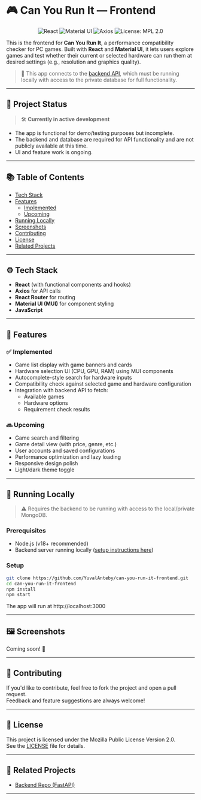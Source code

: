 # 🎮 Can You Run It — Frontend

<p align="center">
  <img src="https://img.shields.io/badge/React-18-blue?logo=react" alt="React">
  <img src="https://img.shields.io/badge/MUI-5-blue?logo=mui&logoColor=white" alt="Material UI">
  <img src="https://img.shields.io/badge/Axios-HTTP-yellow" alt="Axios">
  <img src="https://img.shields.io/badge/License-MPL_2.0-brightgreen.svg" alt="License: MPL 2.0">
</p>

This is the frontend for **Can You Run It**, a performance compatibility checker for PC games. Built with **React** and **Material UI**, it lets users explore games and test whether their current or selected hardware can run them at desired settings (e.g., resolution and graphics quality).

> 🔗 This app connects to the [backend API](https://github.com/YuvalAnteby/CanYouRunIt-Backend), which must be running locally with access to the private database for full functionality.

---

## 🚧 Project Status

> 🛠️ **Currently in active development**

- The app is functional for demo/testing purposes but incomplete.
- The backend and database are required for API functionality and are not publicly available at this time.
- UI and feature work is ongoing.

---

## 📚 Table of Contents

- [Tech Stack](#-tech-stack)
- [Features](#-features)
    - [Implemented](#-implemented)
    - [Upcoming](#-upcoming)
- [Running Locally](#-running-locally)
- [Screenshots](#-screenshots)
- [Contributing](#-contributing)
- [License](#-license)
- [Related Projects](#-related-projects)

---

## ⚙️ Tech Stack

- **React** (with functional components and hooks)
- **Axios** for API calls
- **React Router** for routing
- **Material UI (MUI)** for component styling
- **JavaScript** 

---

## 🌟 Features

### ✅ Implemented

- Game list display with game banners and cards
- Hardware selection UI (CPU, GPU, RAM) using MUI components
- Autocomplete-style search for hardware inputs
- Compatibility check against selected game and hardware configuration
- Integration with backend API to fetch:
    - Available games
    - Hardware options
    - Requirement check results

### 🔜 Upcoming

- Game search and filtering
- Game detail view (with price, genre, etc.)
- User accounts and saved configurations
- Performance optimization and lazy loading
- Responsive design polish
- Light/dark theme toggle

---

## 🐳 Running Locally

> ⚠️ Requires the backend to be running with access to the local/private MongoDB.

### Prerequisites

- Node.js (v18+ recommended)
- Backend server running locally ([setup instructions here](https://github.com/YuvalAnteby/CanYouRunIt-Backend))

### Setup

```bash
git clone https://github.com/YuvalAnteby/can-you-run-it-frontend.git
cd can-you-run-it-frontend
npm install
npm start
```
The app will run at http://localhost:3000

---

## 🖼️ Screenshots
Coming soon! 🚧

---

## 🤝 Contributing
If you'd like to contribute, feel free to fork the project and open a pull request.<br/>
Feedback and feature suggestions are always welcome!

---

## 📄 License
This project is licensed under the Mozilla Public License Version 2.0.<br />
See the [LICENSE](https://github.com/YuvalAnteby/can-you-run-it-frontend/blob/main/LICENSE) file for details.

---

## 🔗 Related Projects

- [Backend Repo (FastAPI)](https://github.com/YuvalAnteby/CanYouRunIt-Backend)

---
